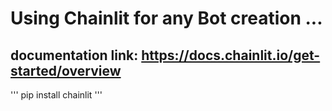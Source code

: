 # Using Chainlit for any Bot creation ...

## documentation link: https://docs.chainlit.io/get-started/overview


'''
pip install chainlit
'''

